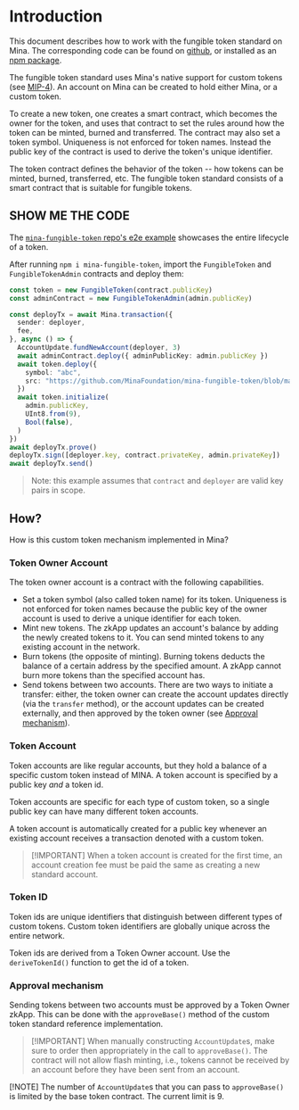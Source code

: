 # Introduction

This document describes how to work with the fungible token standard on Mina. The corresponding code
can be found on [github](https://github.com/MinaFoundation/mina-fungible-token), or installed as an
[npm package](https://www.npmjs.com/package/mina-fungible-token).

The fungible token standard uses Mina's native support for custom tokens (see
[MIP-4](https://github.com/MinaProtocol/MIPs/blob/main/MIPS/mip-0004-zkapps.md#token-mechanics)). An
account on Mina can be created to hold either Mina, or a custom token.

To create a new token, one creates a smart contract, which becomes the owner for the token, and uses
that contract to set the rules around how the token can be minted, burned and transferred. The
contract may also set a token symbol. Uniqueness is not enforced for token names. Instead the public
key of the contract is used to derive the token's unique identifier.

The token contract defines the behavior of the token -- how tokens can be minted, burned,
transferred, etc. The fungible token standard consists of a smart contract that is suitable for
fungible tokens.

## SHOW ME THE CODE

The
[`mina-fungible-token` repo's e2e example](https://github.com/MinaFoundation/mina-fungible-token/blob/main/examples/e2e.eg.ts)
showcases the entire lifecycle of a token.

After running `npm i mina-fungible-token`, import the `FungibleToken` and `FungibleTokenAdmin`
contracts and deploy them:

```ts
const token = new FungibleToken(contract.publicKey)
const adminContract = new FungibleTokenAdmin(admin.publicKey)

const deployTx = await Mina.transaction({
  sender: deployer,
  fee,
}, async () => {
  AccountUpdate.fundNewAccount(deployer, 3)
  await adminContract.deploy({ adminPublicKey: admin.publicKey })
  await token.deploy({
    symbol: "abc",
    src: "https://github.com/MinaFoundation/mina-fungible-token/blob/main/examples/e2e.eg.ts",
  })
  await token.initialize(
    admin.publicKey,
    UInt8.from(9),
    Bool(false),
  )
})
await deployTx.prove()
deployTx.sign([deployer.key, contract.privateKey, admin.privateKey])
await deployTx.send()
```

> Note: this example assumes that `contract` and `deployer` are valid key pairs in scope.

## How?

How is this custom token mechanism implemented in Mina?

### Token Owner Account

The token owner account is a contract with the following capabilities.

- Set a token symbol (also called token name) for its token. Uniqueness is not enforced for token
  names because the public key of the owner account is used to derive a unique identifier for each
  token.
- Mint new tokens. The zkApp updates an account's balance by adding the newly created tokens to it.
  You can send minted tokens to any existing account in the network.
- Burn tokens (the opposite of minting). Burning tokens deducts the balance of a certain address by
  the specified amount. A zkApp cannot burn more tokens than the specified account has.
- Send tokens between two accounts. There are two ways to initiate a transfer: either, the token
  owner can create the account updates directly (via the `transfer` method), or the account updates
  can be created externally, and then approved by the token owner (see
  [Approval mechanism](#approval-mechanism)).

### Token Account

Token accounts are like regular accounts, but they hold a balance of a specific custom token instead
of MINA. A token account is specified by a public key _and_ a token id.

Token accounts are specific for each type of custom token, so a single public key can have many
different token accounts.

A token account is automatically created for a public key whenever an existing account receives a
transaction denoted with a custom token.

> [!IMPORTANT] When a token account is created for the first time, an account creation fee must be
> paid the same as creating a new standard account.

### Token ID

Token ids are unique identifiers that distinguish between different types of custom tokens. Custom
token identifiers are globally unique across the entire network.

Token ids are derived from a Token Owner account. Use the `deriveTokenId()` function to get the id
of a token.

### Approval mechanism

Sending tokens between two accounts must be approved by a Token Owner zkApp. This can be done with
the `approveBase()` method of the custom token standard reference implementation.

> [!IMPORTANT] When manually constructing `AccountUpdate`s, make sure to order then appropriately in
> the call to `approveBase()`. The contract will not allow flash minting, i.e., tokens cannot be
> received by an account before they have been sent from an account.

[!NOTE] The number of `AccountUpdate`s that you can pass to `approveBase()` is limited by the base
token contract. The current limit is 9.
